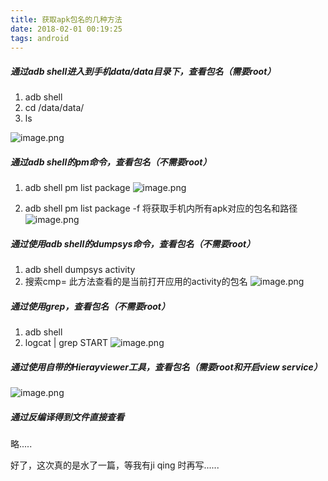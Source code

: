 ```yaml
---
title: 获取apk包名的几种方法
date: 2018-02-01 00:19:25
tags: android
---
```


##### 通过adb shell进入到手机data/data目录下，查看包名（需要root）
1. adb shell 
2. cd /data/data/
3. ls
<!--more-->
![image.png](http://upload-images.jianshu.io/upload_images/4463150-17be85d609dbb053.png?imageMogr2/auto-orient/strip%7CimageView2/2/w/1240)

##### 通过adb shell的pm命令，查看包名（不需要root）
1. adb shell pm list package
![image.png](http://upload-images.jianshu.io/upload_images/4463150-4de6b0f4c6405bd6.png?imageMogr2/auto-orient/strip%7CimageView2/2/w/1240)

2. adb shell pm list package -f   将获取手机内所有apk对应的包名和路径
![image.png](http://upload-images.jianshu.io/upload_images/4463150-da08803056681aa3.png?imageMogr2/auto-orient/strip%7CimageView2/2/w/1240)

##### 通过使用adb shell的dumpsys命令，查看包名（不需要root）
1. adb shell dumpsys activity
2. 搜索cmp=
此方法查看的是当前打开应用的activity的包名
![image.png](http://upload-images.jianshu.io/upload_images/4463150-0a443ebc1d2f36f1.png?imageMogr2/auto-orient/strip%7CimageView2/2/w/1240)

##### 通过使用grep，查看包名（不需要root）
1. adb shell
2. logcat | grep START
![image.png](http://upload-images.jianshu.io/upload_images/4463150-59453b0aafbee6c6.png?imageMogr2/auto-orient/strip%7CimageView2/2/w/1240)

##### 通过使用自带的Hierayviewer工具，查看包名（需要root和开启view service）
![image.png](http://upload-images.jianshu.io/upload_images/4463150-a4113d365ceb4c59.png?imageMogr2/auto-orient/strip%7CimageView2/2/w/1240)

##### 通过反编译得到文件直接查看
略.....

好了，这次真的是水了一篇，等我有ji qing 时再写......

